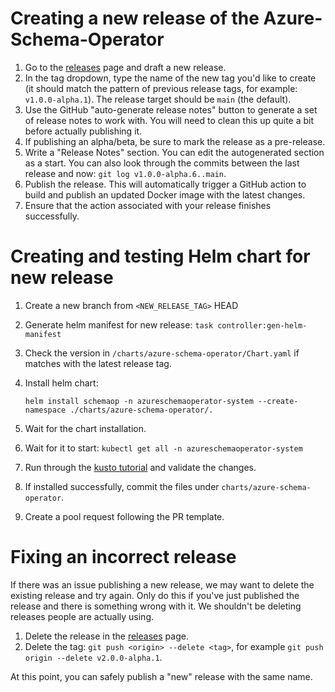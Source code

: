 # Creating a new release of the Azure-Schema-Operator

1. Go to the [releases](https://github.com/Microsoft/azure-schema-operator/releases) page and draft a new release.
2. In the tag dropdown, type the name of the new tag you'd like to create (it should match the pattern of previous release tags, for example: `v1.0.0-alpha.1`). The release target should be `main` (the default).
3. Use the GitHub "auto-generate release notes" button to generate a set of release notes to work with. You will need to clean this up quite a bit before actually publishing it.
4. If publishing an alpha/beta, be sure to mark the release as a pre-release.
5. Write a "Release Notes" section. You can edit the autogenerated section as a start. You can also look through the commits between the last release and now: `git log v1.0.0-alpha.6..main`.
6. Publish the release. This will automatically trigger a GitHub action to build and publish an updated Docker image with the latest changes.
7. Ensure that the action associated with your release finishes successfully.

# Creating and testing Helm chart for new release

1. Create a new branch from `<NEW_RELEASE_TAG>` HEAD
2. Generate helm manifest for new release: `task controller:gen-helm-manifest`
3. Check the version in `/charts/azure-schema-operator/Chart.yaml` if matches with the latest release tag.
4. Install helm chart:

    ```
   helm install schemaop -n azureschemaoperator-system --create-namespace ./charts/azure-schema-operator/.
    ```

5. Wait for the chart installation.
6. Wait for it to start: `kubectl get all -n azureschemaoperator-system`
7. Run through the [kusto tutorial](../tutorials/kusto.md) and validate the changes.
8. If installed successfully, commit the files under `charts/azure-schema-operator`.
9. Create a pool request following the PR template.

# Fixing an incorrect release

If there was an issue publishing a new release, we may want to delete the existing release and try again.
Only do this if you've just published the release and there is something wrong with it. We shouldn't be deleting releases people are actually using.

1. Delete the release in the [releases](https://github.com/microsoft/azure-schema-operator/releases) page.
2. Delete the tag: `git push <origin> --delete <tag>`, for example `git push origin --delete v2.0.0-alpha.1`.

At this point, you can safely publish a "new" release with the same name.
